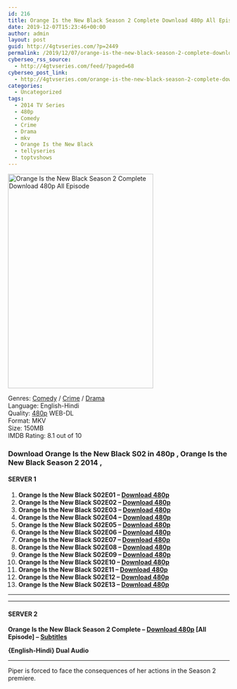 ```yaml
---
id: 216
title: Orange Is the New Black Season 2 Complete Download 480p All Episode
date: 2019-12-07T15:23:46+00:00
author: admin
layout: post
guid: http://4gtvseries.com/?p=2449
permalink: /2019/12/07/orange-is-the-new-black-season-2-complete-download-480p-all-episode/
cyberseo_rss_source:
  - http://4gtvseries.com/feed/?paged=68
cyberseo_post_link:
  - http://4gtvseries.com/orange-is-the-new-black-season-2-complete-download-480p-all-episode/
categories:
  - Uncategorized
tags:
  - 2014 TV Series
  - 480p
  - Comedy
  - Crime
  - Drama
  - mkv
  - Orange Is the New Black
  - tellyseries
  - toptvshows
---
```

<img loading="lazy" class="aligncenter" src="https://4.bp.blogspot.com/-LoKBWwxaRuA/XevDNSTBw_I/AAAAAAAAAak/y5LjLp1r1NoyTnbjOJeYkQJ5YayEBEgzgCK4BGAYYCw/s1600/Orange%2BIs%2Bthe%2BNew%2BBlack%2BSeason%2B2.jpg" alt="Orange Is the New Black Season 2 Complete Download 480p All Episode" width="330" height="488" />

Genres: <a href="http://4gtvseries.com/tag/comedy/" data-wpel-link="internal">Comedy</a> / <a href="http://4gtvseries.com/tag/crime/" data-wpel-link="internal">Crime</a> /&nbsp;<a href="http://4gtvseries.com/tag/drama/" data-wpel-link="internal">Drama</a>  
Language: English-Hindi  
Quality:&nbsp;<a href="http://4gtvseries.com/tag/480p/" data-wpel-link="internal">480p</a> WEB-DL  
Format: MKV  
Size: 150MB  
IMDB Rating: 8.1 out of 10

### **Download Orange Is the New Black S02 in 480p , Orange Is the New Black Season 2 2014 ,&nbsp;**

#### <span><strong>SERVER 1</strong></span>

  1. **Orange Is the New Black S02E01 – <a href="http://slink.dl480p.xyz/iG0Q" data-wpel-link="external" target="_blank" rel="nofollow external noopener noreferrer" class="wpel-icon-left"><i class="wpel-icon fa fa-download" aria-hidden="true"></i>Download 480p</a>**
  2. **Orange Is the New Black S02E02 – <a href="http://slink.dl480p.xyz/JFtIT7" data-wpel-link="external" target="_blank" rel="nofollow external noopener noreferrer" class="wpel-icon-left"><i class="wpel-icon fa fa-download" aria-hidden="true"></i>Download 480p</a>**
  3. **Orange Is the New Black S02E03 – <a href="http://slink.dl480p.xyz/O7nbsB" data-wpel-link="external" target="_blank" rel="nofollow external noopener noreferrer" class="wpel-icon-left"><i class="wpel-icon fa fa-download" aria-hidden="true"></i>Download 480p</a>**
  4. **Orange Is the New Black S02E04 – <a href="http://slink.dl480p.xyz/Ti6dsq" data-wpel-link="external" target="_blank" rel="nofollow external noopener noreferrer" class="wpel-icon-left"><i class="wpel-icon fa fa-download" aria-hidden="true"></i>Download 480p</a>**
  5. **Orange Is the New Black S02E05 – <a href="http://slink.dl480p.xyz/kdy8Ub6" data-wpel-link="external" target="_blank" rel="nofollow external noopener noreferrer" class="wpel-icon-left"><i class="wpel-icon fa fa-download" aria-hidden="true"></i>Download 480p</a>**
  6. **Orange Is the New Black S02E06 – <a href="http://slink.dl480p.xyz/3iy4w" data-wpel-link="external" target="_blank" rel="nofollow external noopener noreferrer" class="wpel-icon-left"><i class="wpel-icon fa fa-download" aria-hidden="true"></i>Download 480p</a>**
  7. **Orange Is the New Black S02E07 – <a href="http://slink.dl480p.xyz/KBAG" data-wpel-link="external" target="_blank" rel="nofollow external noopener noreferrer" class="wpel-icon-left"><i class="wpel-icon fa fa-download" aria-hidden="true"></i>Download 480p</a>**
  8. **Orange Is the New Black S02E08 – <a href="http://slink.dl480p.xyz/Cy3ts6L" data-wpel-link="external" target="_blank" rel="nofollow external noopener noreferrer" class="wpel-icon-left"><i class="wpel-icon fa fa-download" aria-hidden="true"></i>Download 480p</a>**
  9. **Orange Is the New Black S02E09 – <a href="http://slink.dl480p.xyz/jRTy" data-wpel-link="external" target="_blank" rel="nofollow external noopener noreferrer" class="wpel-icon-left"><i class="wpel-icon fa fa-download" aria-hidden="true"></i>Download 480p</a>**
 10. **Orange Is the New Black S02E10 – <a href="http://slink.dl480p.xyz/DRDSh" data-wpel-link="external" target="_blank" rel="nofollow external noopener noreferrer" class="wpel-icon-left"><i class="wpel-icon fa fa-download" aria-hidden="true"></i>Download 480p</a>**
 11. **Orange Is the New Black S02E11 – <a href="http://slink.dl480p.xyz/zqkxK" data-wpel-link="external" target="_blank" rel="nofollow external noopener noreferrer" class="wpel-icon-left"><i class="wpel-icon fa fa-download" aria-hidden="true"></i>Download 480p</a>**
 12. **Orange Is the New Black S02E12 – <a href="http://slink.dl480p.xyz/qWFfJX" data-wpel-link="external" target="_blank" rel="nofollow external noopener noreferrer" class="wpel-icon-left"><i class="wpel-icon fa fa-download" aria-hidden="true"></i>Download 480p</a>**
 13. **Orange Is the New Black S02E13 – <a href="http://slink.dl480p.xyz/UsphLAH" data-wpel-link="external" target="_blank" rel="nofollow external noopener noreferrer" class="wpel-icon-left"><i class="wpel-icon fa fa-download" aria-hidden="true"></i>Download 480p</a>**

* * *

* * *

#### <span><strong>SERVER 2</strong></span>

**Orange Is the New Black Season 2 Complete – <a href="http://dl480p.xyz/2489/" data-wpel-link="external" target="_blank" rel="nofollow external noopener noreferrer" class="wpel-icon-left"><i class="wpel-icon fa fa-download" aria-hidden="true"></i>Download 480p</a> [All Episode] – <a href="https://subscene.com/subtitles/orange-is-the-new-black-second-season" data-wpel-link="external" target="_blank" rel="nofollow external noopener noreferrer" class="wpel-icon-left"><i class="wpel-icon fa fa-download" aria-hidden="true"></i>Subtitles</a>**

<span><strong>{English-Hindi} Dual Audio</strong></span>

* * *

Piper is forced to face the consequences of her actions in the Season 2 premiere.

<div align="center">
</div>